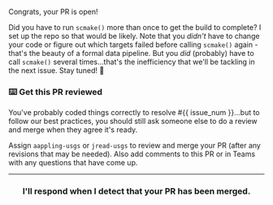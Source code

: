 Congrats, your PR is open! 

Did you have to run `scmake()` more than once to get the build to complete? I set up the repo so that would be likely. Note that you *didn't* have to change your code or figure out which targets failed before calling `scmake()` again - that's the beauty of a formal data pipeline. But you *did* (probably) have to call `scmake()` several times...that's the inefficiency that we'll be tackling in the next issue. Stay tuned! :movie_camera:

### :keyboard: Get this PR reviewed

You've probably coded things correctly to resolve #{{ issue_num }}...but to follow our best practices, you should still ask someone else to do a review and merge when they agree it's ready.

Assign `aappling-usgs` or `jread-usgs` to review and merge your PR (after any revisions that may be needed). Also add comments to this PR or in Teams with any questions that have come up.

<hr><h3 align="center">I'll respond when I detect that your PR has been merged.</h3>
